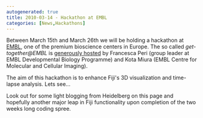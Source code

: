 ```yaml
---
autogenerated: true
title: 2010-03-14 - Hackathon at EMBL
categories: [News,Hackathons]
---
```


Between March 15th and March 26th we will be holding a hackathon at [EMBL](http://embl.de), one of the premium bioscience centers in Europe. The so called <i>get-together@EMBL</i> is [generously hosted](http://cmci.embl.de/meeting/fiji2010) by Francesca Peri (group leader at EMBL Developmental Biology Programme) and Kota Miura (EMBL Centre for Molecular and Cellular Imaging).

The aim of this hackathon is to enhance Fiji's 3D visualization and time-lapse analysis. Lets see...

Look out for some light blogging from Heidelberg on this page and hopefully another major leap in Fiji functionality upon completion of the two weeks long coding spree.

 
